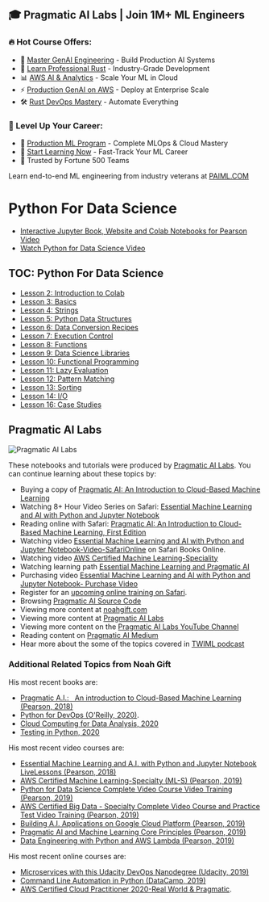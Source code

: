## 🎓 Pragmatic AI Labs | Join 1M+ ML Engineers

### 🔥 Hot Course Offers:
* 🤖 [Master GenAI Engineering](https://ds500.paiml.com/learn/course/0bbb5/) - Build Production AI Systems
* 🦀 [Learn Professional Rust](https://ds500.paiml.com/learn/course/g6u1k/) - Industry-Grade Development
* 📊 [AWS AI & Analytics](https://ds500.paiml.com/learn/course/31si1/) - Scale Your ML in Cloud
* ⚡ [Production GenAI on AWS](https://ds500.paiml.com/learn/course/ehks1/) - Deploy at Enterprise Scale
* 🛠️ [Rust DevOps Mastery](https://ds500.paiml.com/learn/course/ex8eu/) - Automate Everything

### 🚀 Level Up Your Career:
* 💼 [Production ML Program](https://paiml.com) - Complete MLOps & Cloud Mastery
* 🎯 [Start Learning Now](https://ds500.paiml.com) - Fast-Track Your ML Career
* 🏢 Trusted by Fortune 500 Teams

Learn end-to-end ML engineering from industry veterans at [PAIML.COM](https://paiml.com)

# Python For Data Science

* [Interactive Jupyter Book, Website and Colab Notebooks for Pearson Video](https://paiml.github.io/python_for_datascience/intro.html)
* [Watch Python for Data Science Video](https://learning.oreilly.com/videos/python-for-data/9780135687253)

## TOC:  Python For Data Science

* [Lesson 2: Introduction to Colab](https://github.com/paiml/python_for_datascience/blob/master/Lesson2_Python_For_Data_Science_Introduction_to_Colab.ipynb)
* [Lesson 3: Basics](https://github.com/paiml/python_for_datascience/blob/master/Lesson3_Python_For_Data_Science_Basics.ipynb)
* [Lesson 4: Strings](https://github.com/paiml/python_for_datascience/blob/master/Lesson4_Python_For_Data_Science_Strings.ipynb)
* [Lesson 5: Python Data Structures](https://github.com/paiml/python_for_datascience/blob/master/Lesson5_Python_For_Data_Science_Python_Data_structure.ipynb)
* [Lesson 6: Data Conversion Recipes](https://github.com/paiml/python_for_datascience/blob/master/Lesson6_Python_For_Data_Science_Data_Conversion_Recipes.ipynb)
* [Lesson 7: Execution Control](https://github.com/paiml/python_for_datascience/blob/master/Lesson7_Python_For_Datascience_Execution_Control.ipynb)
* [Lesson 8: Functions](https://github.com/paiml/python_for_datascience/blob/master/Lesson8_Python_For_Data_Science_Functions.ipynb)
* [Lesson 9: Data Science Libraries](https://github.com/paiml/python_for_datascience/blob/master/Lesson9_Python_For_Data_Science_Data_Science_Libraries.ipynb)
* [Lesson 10: Functional Programming](https://github.com/paiml/python_for_datascience/blob/master/Lesson10_Python_For_Data_Science_Functional_Programming.ipynb)
* [Lesson 11: Lazy Evaluation](https://github.com/paiml/python_for_datascience/blob/master/Lesson11_Python_For_Data_Science_Lazy_Evaluation.ipynb)
* [Lesson 12:  Pattern Matching](https://github.com/paiml/python_for_datascience/blob/master/Lesson12_Python_For_Data_Science_Pattern_Matching.ipynb)
* [Lesson 13:  Sorting](https://github.com/paiml/python_for_datascience/blob/master/Lesson13_Python_For_Data_Science_Sorting.ipynb)
* [Lesson 14:  I/O](https://github.com/paiml/python_for_datascience/blob/master/Lesson14_Python_For_Data_Science_I_O.ipynb)
* [Lesson 16:  Case Studies](https://github.com/paiml/python_for_datascience/blob/master/Lesson16_Python_For_Data_Science_CaseStudies.ipynb)

## Pragmatic AI Labs
![Pragmatic AI Labs](https://paiml.com/images/logo_with_slogan_white_background.png)

These notebooks and tutorials were produced by [Pragmatic AI Labs](https://paiml.com/).  You can continue learning about these topics by:

*   Buying a copy of [Pragmatic AI: An Introduction to Cloud-Based Machine Learning](http://www.informit.com/store/pragmatic-ai-an-introduction-to-cloud-based-machine-9780134863863)
*   Watching 8+ Hour Video Series on Safari: [Essential Machine Learning and AI with Python and Jupyter Notebook](https://www.safaribooksonline.com/videos/essential-machine-learning/9780135261118)
*   Reading online with Safari:  [Pragmatic AI: An Introduction to Cloud-Based Machine Learning, First Edition](https://www.safaribooksonline.com/library/view/pragmatic-ai-an/9780134863924/)
*  Watching video [Essential Machine Learning and AI with Python and Jupyter Notebook-Video-SafariOnline](https://www.safaribooksonline.com/videos/essential-machine-learning/9780135261118) on Safari Books Online.
*  Watching video [AWS Certified Machine Learning-Speciality](https://learning.oreilly.com/videos/aws-certified-machine/9780135556597)
*  Watching learning path [Essential Machine Learning and Pragmatic AI](https://learning.oreilly.com/learning-paths/learning-path-essential/9780135747193/)
* Purchasing video [Essential Machine Learning and AI with Python and Jupyter Notebook- Purchase Video](http://www.informit.com/store/essential-machine-learning-and-ai-with-python-and-jupyter-9780135261095)
*   Register for an [upcoming online training on Safari](https://www.safaribooksonline.com/search/?query=noah%20gift).
*   Browsing [Pragmatic AI Source Code](https://github.com/noahgift/pragmaticai)
*   Viewing more content at [noahgift.com](https://noahgift.com/)
*   Viewing more content at [Pragmatic AI Labs](https://paiml.com/)
*   Viewing more content on the [Pragmatic AI Labs YouTube Channel](https://www.youtube.com/channel/UCNDfiL0D1LUeKWAkRE1xO5Q)
*   Reading content on [Pragmatic AI Medium](https://medium.com/pragmatic-ai-labs)
*   Hear more about the some of the topics covered in [TWIML podcast](https://twimlai.com/twiml-talk-158-growth-hacking-sports-w-machine-learning-with-noah-gift/)

### Additional Related Topics from Noah Gift

His most recent books are:

*   [Pragmatic A.I.:   An introduction to Cloud-Based Machine Learning (Pearson, 2018)](https://www.amazon.com/Pragmatic-AI-Introduction-Cloud-Based-Analytics/dp/0134863860)
*   [Python for DevOps (O'Reilly, 2020)](https://www.amazon.com/Python-DevOps-Ruthlessly-Effective-Automation/dp/149205769X). 
*   [Cloud Computing for Data Analysis, 2020](https://leanpub.com/cloud4data)
*   [Testing in Python, 2020](https://leanpub.com/testinginpython)

His most recent video courses are:

*   [Essential Machine Learning and A.I. with Python and Jupyter Notebook LiveLessons (Pearson, 2018)](https://learning.oreilly.com/videos/essential-machine-learning/9780135261118)
*   [AWS Certified Machine Learning-Specialty (ML-S) (Pearson, 2019)](https://learning.oreilly.com/videos/aws-certified-machine/9780135556597)
*   [Python for Data Science Complete Video Course Video Training (Pearson, 2019)](https://learning.oreilly.com/videos/python-for-data/9780135687253)
*   [AWS Certified Big Data - Specialty Complete Video Course and Practice Test Video Training (Pearson, 2019)](https://learning.oreilly.com/videos/aws-certified-big/9780135772324)
*   [Building A.I. Applications on Google Cloud Platform (Pearson, 2019)](https://learning.oreilly.com/videos/building-ai-applications/9780135973462)
*   [Pragmatic AI and Machine Learning Core Principles (Pearson, 2019)](https://learning.oreilly.com/videos/pragmatic-ai-and/9780136554714)
*   [Data Engineering with Python and AWS Lambda (Pearson, 2019)](https://learning.oreilly.com/videos/data-engineering-with/9780135964330)

His most recent online courses are:

*   [Microservices with this Udacity DevOps Nanodegree (Udacity, 2019)](https://www.udacity.com/course/cloud-dev-ops-nanodegree--nd9991)
*   [Command Line Automation in Python (DataCamp, 2019)](https://www.datacamp.com/instructors/ndgift)
*   [AWS Certified Cloud Practitioner 2020-Real World & Pragmatic](https://www.udemy.com/course/aws-certified-cloud-practitioner-2020-real-world-pragmatic/?referralCode=CAC679A7D08212773428).
